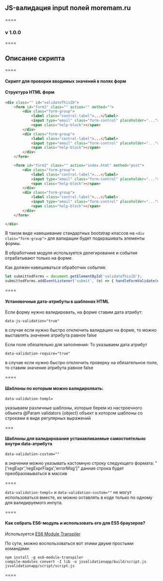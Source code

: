 ## JS-валидация input полей moremam.ru
====

### v 1.0.0
====

## Описание скрипта
====

#### Скрипт для проверки вводимых значений в полях форм

#### Структура HTML форм
``` html
<div class="" id="validateThisID">
    <form id="form1" class="" action="" method="">
        <div class="form-group">
            <label class="control-label">...</label>
            <input type="email" class="form-control" placeholder="...">
            <span class="help-block"></span>
        </div>
        <div class="form-group">
            <label class="control-label">...</label>
            <input type="email" class="form-control" placeholder="...">
            <span class="help-block"></span>
        </div>
    </form>

    <form id="form2" class="" action="index.html" method="post">
        <div class="form-group">
            <label class="control-label">...</label>
            <input type="email" class="form-control" placeholder="...">
            <span class="help-block"></span>
        </div>
        <div class="form-group">
            <label class="control-label">...</label>
            <input type="email" class="form-control" placeholder="...">
            <span class="help-block"></span>
        </div>
    </form>

</div>
```
В таком виде навешивание стандартных bootstrap классов на ```<div class="form-group">``` для валидации будет подкрашивать элементы формы.

В обработчике модуля используется делегирование и события отрабатывают только на форме.

Как должен навешиваться обработчик события:
``` javascript
let submittedForms = document.getElementById('validateThisID');
submittedForms.addEventListener('submit', (e) => { handleFormValidate(e); } );
```

====

#### Установочные дата-атрибуты в шаблонах HTML

Если форму нужно валидировать, на форме ставим дата атрибут:
```
data-js-validation="true"
```
в случае если нужно быстро отключить валидацию на форме, то можно выставлять значение атрибута равное false

Если поле обязательно для заполнения:
То указываем дата атрибут
```
data-validation-require="true"
```
в случае если нужно быстро отключить проверку на обязательное поле, то ставим значение атрибута равное false

====

#### Шаблоны по которым можно валидиролвать:
```
data-validation-templ=
```
указываем различные шаблоны, которые берем из настроечного объекта
@Param validators {object} объект в котором шаблоны со строками в виде регулярных выражений

===

#### Шаблоны для валидирования устанавливаемые самостоятельно внутри data-атрибута
```
data-validation-custom=""
```
в значении можно указывать кастомную строку следующего формата:
"['regExpr','regExprFlags','errorMsg']"
данная строка будет преобразовываться в массив

====

```data-validation-templ=``` и ```data-validation-custom=""``` не могут использоваться вместе, их можно оставлять в коде только по одному для валидируемого инпута.

====

#### Как собрать ES6-модуль и использовать его для ES5 браузеров?

Используется [ES6 Module Transpiler](https://esnext.github.io/es6-module-transpiler/)

По сути, можно воспользоваться вот этими двумя простыми командами:

```
npm install -g es6-module-transpiler
compile-modules convert -I lib -o jsvalidationapp/build/script.js jsvalidationapp/script/script.js
```

====
